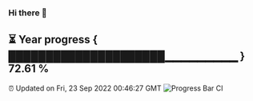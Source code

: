 ### Hi there 👋
⏳ Year progress { █████████████████████▁▁▁▁▁▁▁▁▁ } 72.61 %
---
⏰ Updated on Fri, 23 Sep 2022 00:46:27 GMT
![Progress Bar CI](https://github.com/Moyi321/Moyi321/workflows/Progress%20Bar%20CI/badge.svg)
